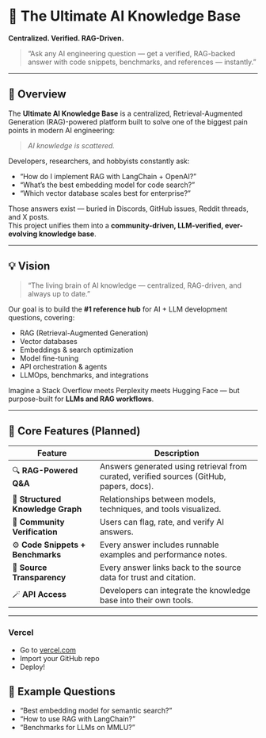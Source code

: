 # 🧠 The Ultimate AI Knowledge Base
**Centralized. Verified. RAG-Driven.**

> “Ask any AI engineering question — get a verified, RAG-backed answer with code snippets, benchmarks, and references — instantly.”

---

## 🚀 Overview

The **Ultimate AI Knowledge Base** is a centralized, Retrieval-Augmented Generation (RAG)-powered platform built to solve one of the biggest pain points in modern AI engineering:

> *AI knowledge is scattered.*

Developers, researchers, and hobbyists constantly ask:
- “How do I implement RAG with LangChain + OpenAI?”
- “What’s the best embedding model for code search?”
- “Which vector database scales best for enterprise?”

Those answers exist — buried in Discords, GitHub issues, Reddit threads, and X posts.  
This project unifies them into a **community-driven, LLM-verified, ever-evolving knowledge base**.

---

## 💡 Vision

> “The living brain of AI knowledge — centralized, RAG-driven, and always up to date.”

Our goal is to build the **#1 reference hub** for AI + LLM development questions, covering:
- RAG (Retrieval-Augmented Generation)
- Vector databases
- Embeddings & search optimization
- Model fine-tuning
- API orchestration & agents
- LLMOps, benchmarks, and integrations

Imagine a Stack Overflow meets Perplexity meets Hugging Face — but purpose-built for **LLMs and RAG workflows**.

---

## 🧩 Core Features (Planned)

| Feature | Description |
|----------|--------------|
| 🔍 **RAG-Powered Q&A** | Answers generated using retrieval from curated, verified sources (GitHub, papers, docs). |
| 🧱 **Structured Knowledge Graph** | Relationships between models, techniques, and tools visualized. |
| 🧠 **Community Verification** | Users can flag, rate, and verify AI answers. |
| ⚙️ **Code Snippets + Benchmarks** | Every answer includes runnable examples and performance notes. |
| 🧾 **Source Transparency** | Every answer links back to the source data for trust and citation. |
| 🪄 **API Access** | Developers can integrate the knowledge base into their own tools. |

---

### Vercel

- Go to [vercel.com](https://vercel.com/)
- Import your GitHub repo
- Deploy!

## 🧠 Example Questions

- “Best embedding model for semantic search?”
- “How to use RAG with LangChain?”
- “Benchmarks for LLMs on MMLU?”
